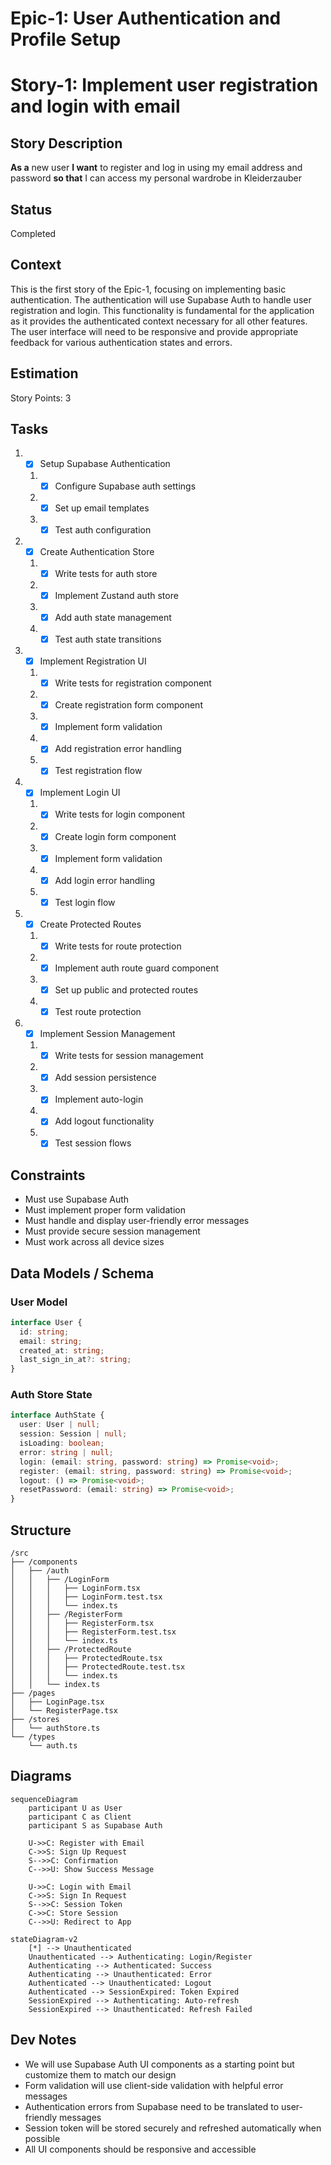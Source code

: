 # Epic-1: User Authentication and Profile Setup

# Story-1: Implement user registration and login with email

## Story Description

**As a** new user
**I want** to register and log in using my email address and password
**so that** I can access my personal wardrobe in Kleiderzauber

## Status

Completed

## Context

This is the first story of the Epic-1, focusing on implementing basic authentication. The authentication will use Supabase Auth to handle user registration and login. This functionality is fundamental for the application as it provides the authenticated context necessary for all other features. The user interface will need to be responsive and provide appropriate feedback for various authentication states and errors.

## Estimation

Story Points: 3

## Tasks

1. - [x] Setup Supabase Authentication

   1. - [x] Configure Supabase auth settings
   2. - [x] Set up email templates
   3. - [x] Test auth configuration

2. - [x] Create Authentication Store

   1. - [x] Write tests for auth store
   2. - [x] Implement Zustand auth store
   3. - [x] Add auth state management
   4. - [x] Test auth state transitions

3. - [x] Implement Registration UI

   1. - [x] Write tests for registration component
   2. - [x] Create registration form component
   3. - [x] Implement form validation
   4. - [x] Add registration error handling
   5. - [x] Test registration flow

4. - [x] Implement Login UI

   1. - [x] Write tests for login component
   2. - [x] Create login form component
   3. - [x] Implement form validation
   4. - [x] Add login error handling
   5. - [x] Test login flow

5. - [x] Create Protected Routes

   1. - [x] Write tests for route protection
   2. - [x] Implement auth route guard component
   3. - [x] Set up public and protected routes
   4. - [x] Test route protection

6. - [x] Implement Session Management
   1. - [x] Write tests for session management
   2. - [x] Add session persistence
   3. - [x] Implement auto-login
   4. - [x] Add logout functionality
   5. - [x] Test session flows

## Constraints

- Must use Supabase Auth
- Must implement proper form validation
- Must handle and display user-friendly error messages
- Must provide secure session management
- Must work across all device sizes

## Data Models / Schema

### User Model

```typescript
interface User {
  id: string;
  email: string;
  created_at: string;
  last_sign_in_at?: string;
}
```

### Auth Store State

```typescript
interface AuthState {
  user: User | null;
  session: Session | null;
  isLoading: boolean;
  error: string | null;
  login: (email: string, password: string) => Promise<void>;
  register: (email: string, password: string) => Promise<void>;
  logout: () => Promise<void>;
  resetPassword: (email: string) => Promise<void>;
}
```

## Structure

```
/src
├── /components
│   ├── /auth
│   │   ├── /LoginForm
│   │   │   ├── LoginForm.tsx
│   │   │   ├── LoginForm.test.tsx
│   │   │   └── index.ts
│   │   ├── /RegisterForm
│   │   │   ├── RegisterForm.tsx
│   │   │   ├── RegisterForm.test.tsx
│   │   │   └── index.ts
│   │   ├── /ProtectedRoute
│   │   │   ├── ProtectedRoute.tsx
│   │   │   ├── ProtectedRoute.test.tsx
│   │   │   └── index.ts
│   │   └── index.ts
├── /pages
│   ├── LoginPage.tsx
│   └── RegisterPage.tsx
├── /stores
│   └── authStore.ts
└── /types
    └── auth.ts
```

## Diagrams

```mermaid
sequenceDiagram
    participant U as User
    participant C as Client
    participant S as Supabase Auth

    U->>C: Register with Email
    C->>S: Sign Up Request
    S-->>C: Confirmation
    C-->>U: Show Success Message

    U->>C: Login with Email
    C->>S: Sign In Request
    S-->>C: Session Token
    C->>C: Store Session
    C-->>U: Redirect to App
```

```mermaid
stateDiagram-v2
    [*] --> Unauthenticated
    Unauthenticated --> Authenticating: Login/Register
    Authenticating --> Authenticated: Success
    Authenticating --> Unauthenticated: Error
    Authenticated --> Unauthenticated: Logout
    Authenticated --> SessionExpired: Token Expired
    SessionExpired --> Authenticating: Auto-refresh
    SessionExpired --> Unauthenticated: Refresh Failed
```

## Dev Notes

- We will use Supabase Auth UI components as a starting point but customize them to match our design
- Form validation will use client-side validation with helpful error messages
- Authentication errors from Supabase need to be translated to user-friendly messages
- Session token will be stored securely and refreshed automatically when possible
- All UI components should be responsive and accessible
